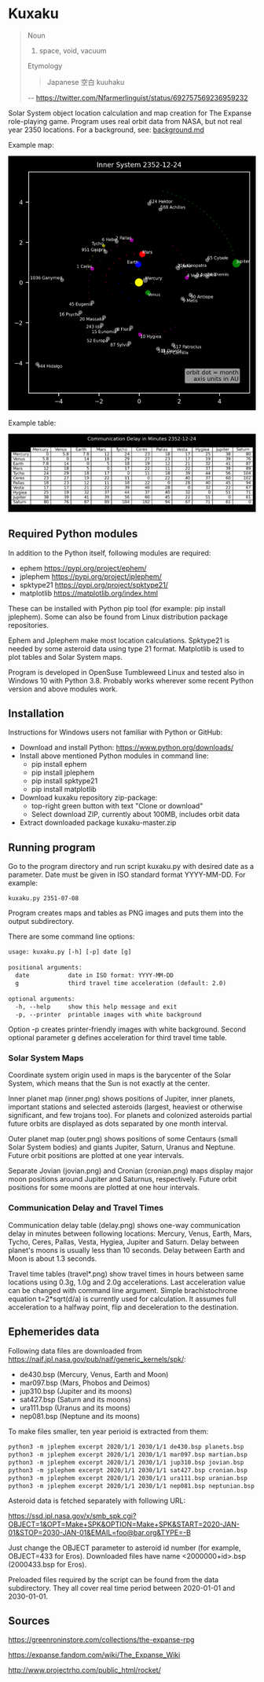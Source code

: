 # Kuxaku

>Noun
>
>1. space, void, vacuum
>
>Etymology
>
>>Japanese 空白 kuuhaku
>
> -- <https://twitter.com/Nfarmerlinguist/status/692757569236959232>

Solar System object location calculation and map creation for The Expanse role-playing game. Program uses real orbit data from NASA, but not real year 2350 locations. For a background, see: [background.md](background.md)

Example map:

![example image](inner.png)

Example table:

![example table](delay.png)

## Required Python modules

In addition to the Python itself, following modules are required:

- ephem <https://pypi.org/project/ephem/>
- jplephem <https://pypi.org/project/jplephem/>
- spktype21 <https://pypi.org/project/spktype21/>
- matplotlib <https://matplotlib.org/index.html>

These can be installed with Python pip tool (for example: pip install jplephem). Some can also be found from Linux distribution package repositories.

Ephem and Jplephem make most location calculations. Spktype21 is needed by some asteroid data using type 21 format. Matplotlib is used to plot tables and Solar System maps.

Program is developed in OpenSuse Tumbleweed Linux and tested also in Windows 10 with Python 3.8. Probably works wherever some recent Python version and above modules work.

## Installation

Instructions for Windows users not familiar with Python or GitHub:

- Download and install Python: <https://www.python.org/downloads/>
- Install above mentioned Python modules in command line:
	- pip install ephem
	- pip install jplephem
	- pip install spktype21
	- pip install matplotlib
- Download kuxaku repository zip-package:
	- top-right green button with text "Clone or download"
	- Select download ZIP, currently about 100MB, includes orbit data
- Extract downloaded package kuxaku-master.zip

## Running program

Go to the program directory and run script kuxaku.py with desired date as a parameter. Date must be given in ISO standard format YYYY-MM-DD. For example:

	kuxaku.py 2351-07-08

Program creates maps and tables as PNG images and puts them into the output subdirectory.

There are some command line options:

	usage: kuxaku.py [-h] [-p] date [g]

	positional arguments:
	  date           date in ISO format: YYYY-MM-DD
	  g              third travel time acceleration (default: 2.0)

	optional arguments:
	  -h, --help     show this help message and exit
	  -p, --printer  printable images with white background

Option -p creates printer-friendly images with white background. Second optional parameter g defines acceleration for third travel time table.

### Solar System Maps

Coordinate system origin used in maps is the barycenter of the Solar System, which means that the Sun is not exactly at the center.

Inner planet map (inner.png) shows positions of Jupiter, inner planets, important stations and selected asteroids (largest, heaviest or otherwise significant, and few trojans too). For planets and colonized asteroids partial future orbits are displayed as dots separated by one month interval.

Outer planet map (outer.png) shows positions of some Centaurs (small Solar System bodies) and giants Jupiter, Saturn, Uranus and Neptune. Future orbit positions are plotted at one year intervals.

Separate Jovian (jovian.png) and Cronian (cronian.png) maps display major moon positions around Jupiter and Saturnus, respectively. Future orbit positions for some moons are plotted at one hour intervals.

### Communication Delay and Travel Times

Communication delay table (delay.png) shows one-way communication delay in minutes between following locations: Mercury, Venus, Earth, Mars, Tycho, Ceres, Pallas, Vesta, Hygiea, Jupiter and Saturn. Delay between planet's moons is usually less than 10 seconds. Delay between Earth and Moon is about 1.3 seconds.

Travel time tables (travel\*.png) show travel times in hours between same locations using 0.3g, 1.0g and 2.0g accelerations. Last acceleration value can be changed with command line argument. Simple brachistochrone equation t=2*sqrt(d/a) is currently used for calculation. It assumes full acceleration to a halfway point, flip and deceleration to the destination.

## Ephemerides data

Following data files are downloaded from <https://naif.jpl.nasa.gov/pub/naif/generic_kernels/spk/>:

- de430.bsp (Mercury, Venus, Earth and Moon)
- mar097.bsp (Mars, Phobos and Deimos)
- jup310.bsp (Jupiter and its moons)
- sat427.bsp (Saturn and its moons)
- ura111.bsp (Uranus and its moons)
- nep081.bsp (Neptune and its moons)

To make files smaller, ten year perioid is extracted from them:

	python3 -m jplephem excerpt 2020/1/1 2030/1/1 de430.bsp planets.bsp
	python3 -m jplephem excerpt 2020/1/1 2030/1/1 mar097.bsp martian.bsp
	python3 -m jplephem excerpt 2020/1/1 2030/1/1 jup310.bsp jovian.bsp
	python3 -m jplephem excerpt 2020/1/1 2030/1/1 sat427.bsp cronian.bsp
	python3 -m jplephem excerpt 2020/1/1 2030/1/1 ura111.bsp uranian.bsp
	python3 -m jplephem excerpt 2020/1/1 2030/1/1 nep081.bsp neptunian.bsp

Asteroid data is fetched separately with following URL:

<https://ssd.jpl.nasa.gov/x/smb_spk.cgi?OBJECT=1&OPT=Make+SPK&OPTION=Make+SPK&START=2020-JAN-01&STOP=2030-JAN-01&EMAIL=foo@bar.org&TYPE=-B>

Just change the OBJECT parameter to asteroid id number (for example, OBJECT=433 for Eros). Downloaded files have name <2000000+id>.bsp (2000433.bsp for Eros).

Preloaded files required by the script can be found from the data subdirectory. They all cover real time period between 2020-01-01 and 2030-01-01.

## Sources

<https://greenroninstore.com/collections/the-expanse-rpg>

<https://expanse.fandom.com/wiki/The_Expanse_Wiki>

<http://www.projectrho.com/public_html/rocket/>

